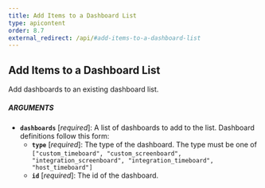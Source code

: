 ```yaml
---
title: Add Items to a Dashboard List
type: apicontent
order: 8.7
external_redirect: /api/#add-items-to-a-dashboard-list
---
```


## Add Items to a Dashboard List

Add dashboards to an existing dashboard list.

##### ARGUMENTS

*   **`dashboards`** [*required*]:
    A list of dashboards to add to the list.
    Dashboard definitions follow this form:
    *   **`type`** [*required*]:
        The type of the dashboard.
        The type must be one of `["custom_timeboard", "custom_screenboard", "integration_screenboard", "integration_timeboard", "host_timeboard"]`
    *   **`id`** [*required*]:
        The id of the dashboard.
